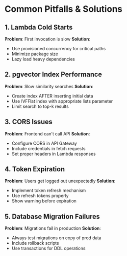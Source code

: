 # Common Pitfalls & Solutions

## 1. Lambda Cold Starts
**Problem**: First invocation is slow
**Solution**: 
- Use provisioned concurrency for critical paths
- Minimize package size
- Lazy load heavy dependencies

## 2. pgvector Index Performance
**Problem**: Slow similarity searches
**Solution**:
- Create index AFTER inserting initial data
- Use IVFFlat index with appropriate lists parameter
- Limit search to top-k results

## 3. CORS Issues
**Problem**: Frontend can't call API
**Solution**:
- Configure CORS in API Gateway
- Include credentials in fetch requests
- Set proper headers in Lambda responses

## 4. Token Expiration
**Problem**: Users get logged out unexpectedly
**Solution**:
- Implement token refresh mechanism
- Use refresh tokens properly
- Show warning before expiration

## 5. Database Migration Failures
**Problem**: Migrations fail in production
**Solution**:
- Always test migrations on copy of prod data
- Include rollback scripts
- Use transactions for DDL operations